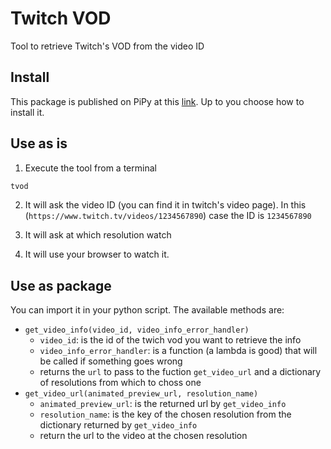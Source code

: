 # Twitch VOD
Tool to retrieve Twitch's VOD from the video ID

## Install
This package is published on PiPy at this [link](https://pypi.org/project/tvod/). Up to you choose how to install it. 

## Use as is
1. Execute the tool from a terminal 
```bash
tvod
```

2. It will ask the video ID (you can find it in twitch's video page). In this (`https://www.twitch.tv/videos/1234567890`) case the ID is `1234567890`

3. It will ask at which resolution watch

4. It will use your browser to watch it.

## Use as package
You can import it in your python script. The available methods are:
- `get_video_info(video_id, video_info_error_handler)`
  - `video_id`: is the id of the twich vod you want to retrieve the info
  - `video_info_error_handler`: is a function (a lambda is good) that will be called if something goes wrong
  - returns the `url` to pass to the fuction `get_video_url` and a dictionary of resolutions from which to choss one
- `get_video_url(animated_preview_url, resolution_name)`
  - `animated_preview_url`: is the returned url by `get_video_info`
  - `resolution_name`: is the key of the chosen resolution from the dictionary returned by `get_video_info`
  - return the url to the video at the chosen resolution
